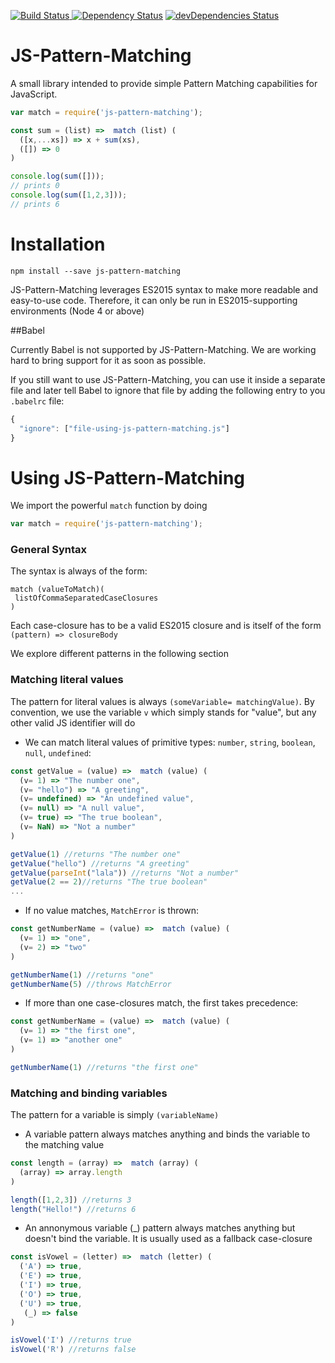 [![Build Status](https://travis-ci.org/roli93/js-pattern-matching.svg?branch=master) ]( https://travis-ci.org/roli93/js-pattern-matching)
[![Dependency Status](https://david-dm.org/roli93/js-pattern-matching.svg)](https://david-dm.org/roli93/js-pattern-matching)
[![devDependencies Status](https://david-dm.org/roli93/js-pattern-matching/dev-status.svg)](https://david-dm.org/roli93/js-pattern-matching?type=dev)

JS-Pattern-Matching
====================
A small library intended to provide simple Pattern Matching capabilities for JavaScript.

```javascript 
var match = require('js-pattern-matching');

const sum = (list) =>  match (list) (
  ([x,...xs]) => x + sum(xs),
  ([]) => 0
)

console.log(sum([]));
// prints 0
console.log(sum([1,2,3]));
// prints 6
``` 

Installation
====================

```
npm install --save js-pattern-matching
```

JS-Pattern-Matching leverages ES2015 syntax to make more readable and easy-to-use code. Therefore, it can only be run in ES2015-supporting environments (Node 4 or above)

##Babel

Currently Babel is not supported by JS-Pattern-Matching. We are working hard to bring support for it as soon as possible.

If you still want to use JS-Pattern-Matching, you can use it inside a separate file and later tell Babel to ignore that file by adding the following entry to you `.babelrc` file:

```javascript 
{
  "ignore": ["file-using-js-pattern-matching.js"]
}
``` 
Using JS-Pattern-Matching
====================
We import the powerful `match` function by doing

```javascript 
var match = require('js-pattern-matching');
``` 
### General Syntax

The syntax is always of the form:
```
match (valueToMatch)(
 listOfCommaSeparatedCaseClosures
)
```

Each case-closure has to be a valid ES2015 closure and is itself of the form `(pattern) => closureBody`

We explore different patterns in the following section

### Matching literal values

The pattern for literal values is always `(someVariable= matchingValue)`. By convention, we use the variable `v` which simply stands for "value", but any other valid JS identifier will do

* We can match literal values of primitive types: `number`, `string`, `boolean`, `null`, `undefined`:
```javascript
const getValue = (value) =>  match (value) (
  (v= 1) => "The number one",
  (v= "hello") => "A greeting",
  (v= undefined) => "An undefined value",
  (v= null) => "A null value",
  (v= true) => "The true boolean",
  (v= NaN) => "Not a number"
)

getValue(1) //returns "The number one"
getValue("hello") //returns "A greeting"
getValue(parseInt("lala")) //returns "Not a number"
getValue(2 == 2)//returns "The true boolean"
...  
```

* If no value matches, `MatchError` is thrown:
```javascript
const getNumberName = (value) =>  match (value) (
  (v= 1) => "one",
  (v= 2) => "two"
)

getNumberName(1) //returns "one"
getNumberName(5) //throws MatchError
```

* If more than one case-closures match, the first takes precedence:
```javascript
const getNumberName = (value) =>  match (value) (
  (v= 1) => "the first one",
  (v= 1) => "another one"
)

getNumberName(1) //returns "the first one"
```

### Matching and binding variables

The pattern for a variable is simply `(variableName)`

* A variable pattern always matches anything and binds the variable to the matching value
```javascript
const length = (array) =>  match (array) (
  (array) => array.length
)

length([1,2,3]) //returns 3
length("Hello!") //returns 6
```

* An annonymous variable (_) pattern always matches anything but doesn't bind the variable. It is usually used as a fallback case-closure

```javascript
const isVowel = (letter) =>  match (letter) (
  ('A') => true,
  ('E') => true,
  ('I') => true,
  ('O') => true,
  ('U') => true,
   (_) => false
)

isVowel('I') //returns true
isVowel('R') //returns false
```















